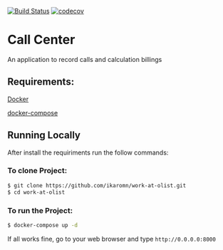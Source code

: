 [![Build Status](https://travis-ci.org/ikaromn/work-at-olist.svg?branch=master)](https://travis-ci.org/ikaromn/work-at-olist)
[![codecov](https://codecov.io/gh/ikaromn/work-at-olist/branch/master/graph/badge.svg)](https://codecov.io/gh/ikaromn/work-at-olist)

# Call Center

An application to record calls and calculation billings

## Requirements:

[Docker](https://docs.docker.com/install/)

[docker-compose](https://docs.docker.com/compose/install/)

## Running Locally

After install the requiriments run the follow commands:

### To clone Project:

```sh
$ git clone https://github.com/ikaromn/work-at-olist.git
$ cd work-at-olist
```

### To run the Project:
```sh
$ docker-compose up -d
```

If all works fine, go to your web browser and type `http://0.0.0.0:8000`
